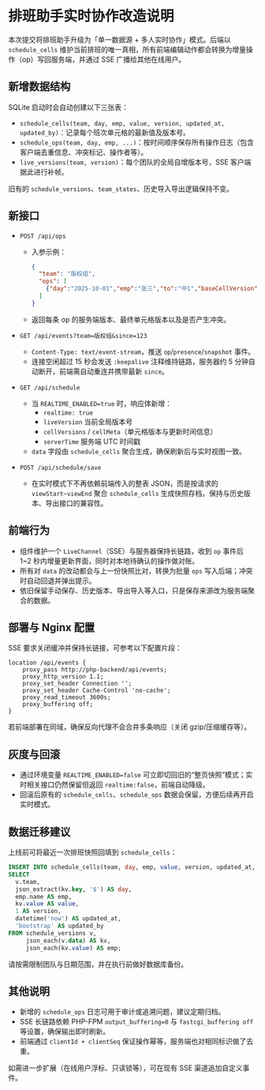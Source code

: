 # 排班助手实时协作改造说明

本次提交将排班助手升级为「单一数据源 + 多人实时协作」模式。后端以 `schedule_cells` 维护当前排班的唯一真相，所有前端编辑动作都会转换为增量操作（op）写回服务端，并通过 SSE 广播给其他在线用户。

## 新增数据结构

SQLite 启动时会自动创建以下三张表：

- `schedule_cells(team, day, emp, value, version, updated_at, updated_by)`：记录每个班次单元格的最新值及版本号。
- `schedule_ops(team, day, emp, ...)`：按时间顺序保存所有操作日志（包含客户端去重信息、冲突标记、操作者等）。
- `live_versions(team, version)`：每个团队的全局自增版本号，SSE 客户端据此进行补帧。

旧有的 `schedule_versions`、`team_states`、历史导入导出逻辑保持不变。

## 新接口

- `POST /api/ops`
  - 入参示例：
    ```json
    {
      "team": "版权组",
      "ops": [
        {"day":"2025-10-01","emp":"张三","to":"中1","baseCellVersion":12,"clientId":"web#u1","clientSeq":101}
      ]
    }
    ```
  - 返回每条 op 的服务端版本、最终单元格版本以及是否产生冲突。

- `GET /api/events?team=版权组&since=123`
  - `Content-Type: text/event-stream`，推送 `op`/`presence`/`snapshot` 事件。
  - 连接空闲超过 15 秒会发送 `:keepalive` 注释维持链路，服务器约 5 分钟自动断开，前端需自动重连并携带最新 `since`。

- `GET /api/schedule`
  - 当 `REALTIME_ENABLED=true` 时，响应体新增：
    - `realtime: true`
    - `liveVersion` 当前全局版本号
    - `cellVersions` / `cellMeta`（单元格版本与更新时间信息）
    - `serverTime` 服务端 UTC 时间戳
  - `data` 字段由 `schedule_cells` 聚合生成，确保刷新后与实时视图一致。

- `POST /api/schedule/save`
  - 在实时模式下不再依赖前端传入的整表 JSON，而是按请求的 `viewStart~viewEnd` 聚合 `schedule_cells` 生成快照存档，保持与历史版本、导出接口的兼容性。

## 前端行为

- 组件维护一个 `LiveChannel`（SSE）与服务器保持长链路，收到 `op` 事件后 1~2 秒内增量更新界面，同时对本地待确认的操作做对账。
- 所有对 `data` 的改动都会与上一份快照比对，转换为批量 `ops` 写入后端；冲突时自动回退并弹出提示。
- 依旧保留手动保存、历史版本、导出导入等入口，只是保存来源改为服务端聚合的数据。

## 部署与 Nginx 配置

SSE 要求关闭缓冲并保持长链接，可参考以下配置片段：

```nginx
location /api/events {
    proxy_pass http://php-backend/api/events;
    proxy_http_version 1.1;
    proxy_set_header Connection '';
    proxy_set_header Cache-Control 'no-cache';
    proxy_read_timeout 3600s;
    proxy_buffering off;
}
```

若前端部署在同域，确保反向代理不会合并多条响应（关闭 gzip/压缩缓存等）。

## 灰度与回滚

- 通过环境变量 `REALTIME_ENABLED=false` 可立即切回旧的“整页快照”模式；实时相关接口仍然保留但返回 `realtime:false`，前端自动降级。
- 回滚后原有的 `schedule_cells`、`schedule_ops` 数据会保留，方便后续再开启实时模式。

## 数据迁移建议

上线前可将最近一次排班快照回填到 `schedule_cells`：

```sql
INSERT INTO schedule_cells(team, day, emp, value, version, updated_at, updated_by)
SELECT
  v.team,
  json_extract(kv.key, '$') AS day,
  emp.name AS emp,
  kv.value AS value,
  1 AS version,
  datetime('now') AS updated_at,
  'bootstrap' AS updated_by
FROM schedule_versions v,
     json_each(v.data) AS kv,
     json_each(kv.value) AS emp;
```

请按需限制团队与日期范围，并在执行前做好数据库备份。

## 其他说明

- 新增的 `schedule_ops` 日志可用于审计或追溯问题，建议定期归档。
- SSE 长链路依赖 PHP-FPM `output_buffering=0` 与 `fastcgi_buffering off` 等设置，确保输出即时刷新。
- 前端通过 `clientId + clientSeq` 保证操作幂等，服务端也对相同标识做了去重。

如需进一步扩展（在线用户浮标、只读锁等），可在现有 SSE 渠道追加自定义事件。
